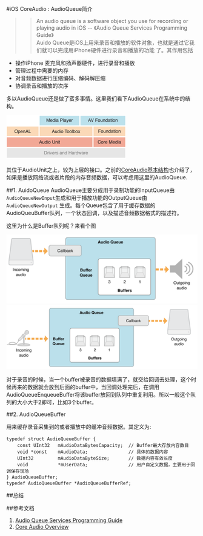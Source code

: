 #iOS CoreAudio : AudioQueue简介

>> An audio queue is a software object you use for recording or playing audio in iOS 
												-- 《Audio Queue Services Programming Guide》  
Auido Queue是iOS上用来录音和播放的软件对象，也就是通过它我们就可以完成用iPhone硬件进行录音和播放的功能
了。其作用包括
* 操作iPhone 麦克风和扬声器硬件，进行录音和播放
* 管理过程中需要的内存
* 对音频数据进行压缩编码、解码解压缩
* 协调录音和播放的次序

多以AudioQueue还是做了蛮多事情。这里我们看下AudioQueue在系统中的结构。

![audio_toolbox_system_layer](./audio_toolbox_system_layer.png)

其位于AudioUnit之上，较为上层的接口。之前的[CoreAudio基本结构]()也介绍了，如果是播放网络流或者片段的内存音频数据，可以考虑用这里的AudioQueue.

##1. AuidoQueue
AudioQueue主要分成用于录制功能的InputQueue由`AudioQueueNewInput`生成和用于播放功能的OutputQueue由`AudioQueueNewOutput`	生成。每个Queue包含了用于缓存数据的AudioQueuBuffer队列，一个状态回调，以及描述音频数据格式的描述符。

这里为什么是Buffer队列呢？来看个图

![playback_audio_queue](./playback_audio_queue.png)
![recording_audio_queue](./recording_audio_queue.png)

对于录音的时候，当一个buffer被录音的数据填满了，就交给回调去处理，这个时候再来的数据就会放到后面的buffer中，当回调处理完后，在调用AudioQueueEnqueueBuffer将该buffer放回到队列中重复利用。所以一般这个队列的大小大于2即可，比如3个buffer。

##2. AudioQueueBuffer

用来缓存录音采集到的或者播放中的缓冲音频数据。其定义为:

	typedef struct AudioQueueBuffer {
	    const UInt32   mAudioDataBytesCapacity;  // Buffer最大存放内容数目
	    void *const    mAudioData;               // 具体的数据内容
	    UInt32         mAudioDataByteSize;       // 数据内容有效长度
	    void           *mUserData;               // 用户自定义数据，主要用于回调保存现场
	} AudioQueueBuffer;
	typedef AudioQueueBuffer *AudioQueueBufferRef;

##总结

##参考文档
1. [Audio Queue Services Programming Guide](https://developer.apple.com/library/mac/documentation/MusicAudio/Conceptual/AudioQueueProgrammingGuide/AboutAudioQueues/AboutAudioQueues.html#//apple_ref/doc/uid/TP40005343-CH5-SW1)
2. [Core Audio Overview](https://developer.apple.com/library/mac/documentation/MusicAudio/Conceptual/CoreAudioOverview/Introduction/Introduction.html)
